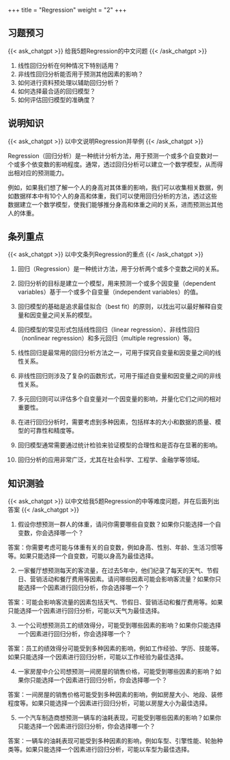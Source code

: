 +++
title = "Regression"
weight = "2"
+++
## 习题预习
{{< ask_chatgpt >}}
给我5题Regression的中文问题
{{< /ask_chatgpt >}}

1. 线性回归分析在何种情况下特别适用？
2. 非线性回归分析能否用于预测其他因素的影响？
3. 如何进行资料预处理以辅助回归分析？
4. 如何选择最合适的回归模型？
5. 如何评估回归模型的准确度？   

## 说明知识
{{< ask_chatgpt >}}
以中文说明Regression并举例
{{< /ask_chatgpt >}}

Regression（回归分析）是一种统计分析方法，用于预测一个或多个自变数对一个或多个依变数的影响程度。通常，透过回归分析可以建立一个数学模型，从而得出相对应的预测能力。

例如，如果我们想了解一个人的身高对其体重的影响，我们可以收集相关数据，例如数据样本中有10个人的身高和体重，我们可以使用回归分析的方法，透过这些数据建立一个数学模型，使我们能够推分身高和体重之间的关系，进而预测出其他人的体重。   

## 条列重点
{{< ask_chatgpt >}}
以中文条列Regression的重点
{{< /ask_chatgpt >}}

1. 回归（Regression）是一种统计方法，用于分析两个或多个变数之间的关系。

2. 回归分析的目标是建立一个模型，用来预测一个或多个因变量（dependent variables）基于一个或多个自变量（independent variables）的值。

3. 回归模型的基础是追求最佳拟合（best fit）的原则，以找出可以最好解释自变量和因变量之间关系的模型。

4. 回归模型的常见形式包括线性回归（linear regression）、非线性回归（nonlinear regression）和多元回归（multiple regression）等。

5. 线性回归是最常用的回归分析方法之一，可用于探究自变量和因变量之间的线性关系。

6. 非线性回归则涉及了复杂的函数形式，可用于描述自变量和因变量之间的非线性关系。

7. 多元回归则可以评估多个自变量对一个因变量的影响，并量化它们之间的相对重要性。

8. 在进行回归分析时，需要考虑到多种因素，包括样本的大小和数据的质量、模型的可靠性和精度等。

9. 回归模型通常需要通过统计检验来验证模型的合理性和是否存在显著的影响。

10. 回归分析的应用非常广泛，尤其在社会科学、工程学、金融学等领域。   

## 知识测验
{{< ask_chatgpt >}}
以中文给我5题Regression的中等难度问题，并在后面列出答案
{{< /ask_chatgpt >}}

1. 假设你想预测一群人的体重，请问你需要哪些自变数？如果你只能选择一个自变数，你会选择哪一个？

答案：你需要考虑可能与体重有关的自变数，例如身高、性别、年龄、生活习惯等等。如果只能选择一个自变数，可能以身高为最佳选择。

2. 一家餐厅想预测每天的客流量，在过去5年中，他们纪录了每天的天气、节假日、营销活动和餐厅费用等因素。请问哪些因素可能会影响客流量？如果你只能选择一个因素进行回归分析，你会选择哪一个？

答案：可能会影响客流量的因素包括天气、节假日、营销活动和餐厅费用等。如果只能选择一个因素进行回归分析，可能以天气为最佳选择。

3. 一个公司想预测员工的绩效得分，可能受到哪些因素的影响？如果你只能选择一个因素进行回归分析，你会选择哪一个？

答案：员工的绩效得分可能受到多种因素的影响，例如工作经验、学历、技能等。如果只能选择一个因素进行回归分析，可能以工作经验为最佳选择。

4. 一家房屋中介公司想预测一间房屋的销售价格，可能受到哪些因素的影响？如果你只能选择一个因素进行回归分析，你会选择哪一个？

答案：一间房屋的销售价格可能受到多种因素的影响，例如房屋大小、地段、装修程度等。如果只能选择一个因素进行回归分析，可能以房屋大小为最佳选择。

5. 一个汽车制造商想预测一辆车的油耗表现，可能受到哪些因素的影响？如果你只能选择一个因素进行回归分析，你会选择哪一个？

答案：一辆车的油耗表现可能受到多种因素的影响，例如车型、引擎性能、轮胎种类等。如果只能选择一个因素进行回归分析，可能以车型为最佳选择。   

